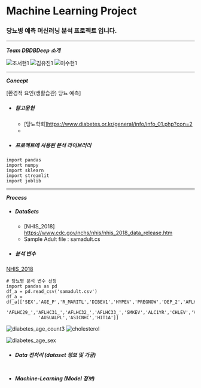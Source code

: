 # Machine Learning Project
### 당뇨병 예측 머신러닝 분석 프로젝트 입니다.
---

___Team DBDBDeep 소개___

![조서현1](https://github.com/seohyuny/ml_project/assets/154740829/98bd88d7-c514-49d6-9c58-36ae0d2026e3)
![김유진1](https://github.com/seohyuny/ml_project/assets/154740829/24ac5527-8282-4fcd-83aa-cce698d1f60c)
![이수현1](https://github.com/seohyuny/ml_project/assets/154740829/69675da5-81be-47a7-9dff-2ce81606c9db)

---

___Concept___

[환경적 요인(생활습관) 당뇨 예측]

- ##### 참고문헌
  - [당뇨학회]<https://www.diabetes.or.kr/general/info/info_01.php?con=2>
  - 

- ##### 프로젝트에 사용된 분석 라이브러리
```
import pandas
import numpy
import sklearn
import streamlit
import joblib
```

--- 

___Process___

- ##### DataSets
  - [NHIS_2018] <https://www.cdc.gov/nchs/nhis/nhis_2018_data_release.htm>
  - Sample Adult file : samadult.cs

- ##### 분석 변수
[NHIS_2018](https://www.cdc.gov/nchs/nhis/nhis_2018_data_release.htm)

```
# 당뇨병 분석 변수 선정
import pandas as pd
df_a = pd.read_csv('samadult.csv')
df_a = df_a[['SEX','AGE_P','R_MARITL','DIBEV1','HYPEV','PREGNOW','DEP_2','AFLHCA18','BMI',
            'AFLHC29_','AFLHC31_','AFLHC32_','AFLHC33_','SMKEV','ALC1YR','CHLEV','VIGNO',
            'AUSUALPL','ASICNHC','HIT1A']]
```

![diabetes_age_count3](https://github.com/seohyuny/ml_project/assets/154740829/5b359a1c-bb3d-46e0-82bd-c98868b64571) ![cholesterol](https://github.com/seohyuny/ml_project/assets/154740829/84c3562f-3262-44bd-a775-1c0cd0ebbba2)




![diabetes_age_sex](https://github.com/seohyuny/ml_project/assets/154740829/1b8c6494-6fd8-42c6-ad52-510920ad11b3)




- ##### Data 전처리 (dataset 정보 및 가공)
```

```

- ##### Machine-Learning (Model 정보)
```

```




